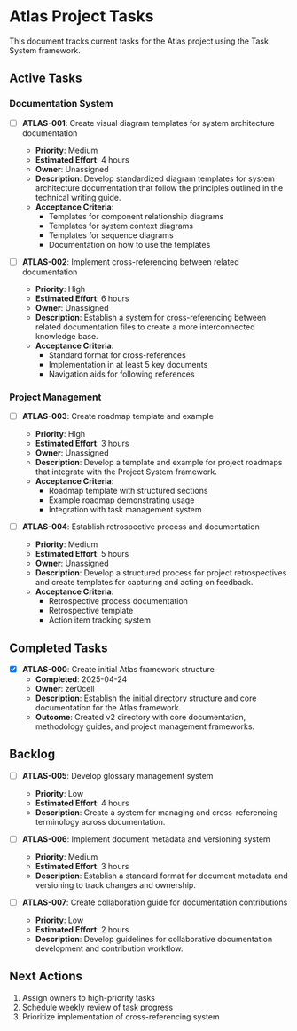 # Atlas Project Tasks

This document tracks current tasks for the Atlas project using the Task System framework.

## Active Tasks

### Documentation System

- [ ] **ATLAS-001**: Create visual diagram templates for system architecture documentation
  - **Priority**: Medium
  - **Estimated Effort**: 4 hours
  - **Owner**: Unassigned
  - **Description**: Develop standardized diagram templates for system architecture documentation that follow the principles outlined in the technical writing guide.
  - **Acceptance Criteria**:
    - Templates for component relationship diagrams
    - Templates for system context diagrams
    - Templates for sequence diagrams
    - Documentation on how to use the templates

- [ ] **ATLAS-002**: Implement cross-referencing between related documentation
  - **Priority**: High
  - **Estimated Effort**: 6 hours
  - **Owner**: Unassigned
  - **Description**: Establish a system for cross-referencing between related documentation files to create a more interconnected knowledge base.
  - **Acceptance Criteria**:
    - Standard format for cross-references
    - Implementation in at least 5 key documents
    - Navigation aids for following references

### Project Management

- [ ] **ATLAS-003**: Create roadmap template and example
  - **Priority**: High
  - **Estimated Effort**: 3 hours
  - **Owner**: Unassigned
  - **Description**: Develop a template and example for project roadmaps that integrate with the Project System framework.
  - **Acceptance Criteria**:
    - Roadmap template with structured sections
    - Example roadmap demonstrating usage
    - Integration with task management system

- [ ] **ATLAS-004**: Establish retrospective process and documentation
  - **Priority**: Medium
  - **Estimated Effort**: 5 hours
  - **Owner**: Unassigned
  - **Description**: Develop a structured process for project retrospectives and create templates for capturing and acting on feedback.
  - **Acceptance Criteria**:
    - Retrospective process documentation
    - Retrospective template
    - Action item tracking system

## Completed Tasks

- [x] **ATLAS-000**: Create initial Atlas framework structure
  - **Completed**: 2025-04-24
  - **Owner**: zer0cell
  - **Description**: Establish the initial directory structure and core documentation for the Atlas framework.
  - **Outcome**: Created v2 directory with core documentation, methodology guides, and project management frameworks.

## Backlog

- [ ] **ATLAS-005**: Develop glossary management system
  - **Priority**: Low
  - **Estimated Effort**: 4 hours
  - **Description**: Create a system for managing and cross-referencing terminology across documentation.

- [ ] **ATLAS-006**: Implement document metadata and versioning system
  - **Priority**: Medium
  - **Estimated Effort**: 3 hours
  - **Description**: Establish a standard format for document metadata and versioning to track changes and ownership.

- [ ] **ATLAS-007**: Create collaboration guide for documentation contributions
  - **Priority**: Low
  - **Estimated Effort**: 2 hours
  - **Description**: Develop guidelines for collaborative documentation development and contribution workflow.

## Next Actions

1. Assign owners to high-priority tasks
2. Schedule weekly review of task progress
3. Prioritize implementation of cross-referencing system